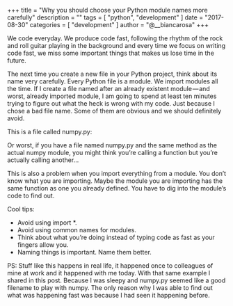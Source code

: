 +++
title = "Why you should choose your Python module names more carefully"
description = ""
tags = [
    "python",
    "development"
]
date = "2017-08-30"
categories = [
    "development"
]
author = "@__biancarosa"
+++

We code everyday. We produce code fast, following the rhythm of the rock and roll guitar playing in the background and every time we focus on writing code fast, we miss some important things that makes us lose time in the future.

The next time you create a new file in your Python project, think about its name very carefully. Every Python file is a module. We import modules all the time. If I create a file named after an already existent module — and worst, already imported module, I am going to spend at least ten minutes trying to figure out what the heck is wrong with my code. Just because I chose a bad file name. Some of them are obvious and we should definitely avoid.

This is a file called numpy.py:

<script src="https://gist.github.com/biancarosa/720db847d568caba3a4a238ff54391b2.js"></script>

Or worst, if you have a file named numpy.py and the same method as the actual numpy module, you might think you’re calling a function but you’re actually calling another…

<script src="https://gist.github.com/biancarosa/8093788ce5dfc8f3c992c43c44b80028.js"></script>

<script src="https://gist.github.com/biancarosa/0656d554dc9a969c47511c09e392e7ef.js"></script>

This is also a problem when you import everything from a module. You don’t know what you are importing. Maybe the module you are importing has the same function as one you already defined. You have to dig into the module’s code to find out.

Cool tips:

- Avoid using import *.
- Avoid using common names for modules.
- Think about what you’re doing instead of typing code as fast as your fingers allow you.
- Naming things is important. Name them better.

PS: Stuff like this happens in real life, it happened once to colleagues of mine at work and it happened with me today. With that same example I shared in this post. Because I was sleepy and numpy.py seemed like a good filename to play with numpy. The only reason why I was able to find out what was happening fast was because I had seen it happening before.